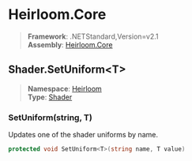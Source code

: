 # Heirloom.Core

> **Framework**: .NETStandard,Version=v2.1  
> **Assembly**: [Heirloom.Core][0]  

## Shader.SetUniform\<T>

> **Namespace**: [Heirloom][0]  
> **Type**: [Shader][1]  

### SetUniform<T>(string, T)

Updates one of the shader uniforms by name.

```cs
protected void SetUniform<T>(string name, T value)
```

[0]: ../../../Heirloom.Core.md
[1]: ../Shader.md
